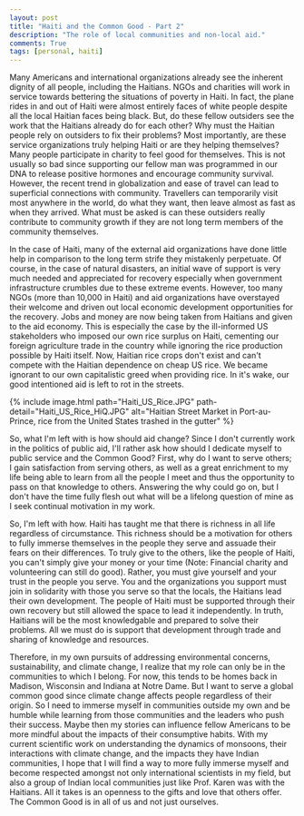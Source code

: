 ```yaml
---
layout: post
title: "Haiti and the Common Good - Part 2"
description: "The role of local communities and non-local aid."
comments: True
tags: [personal, haiti]
---
```


Many Americans and international organizations already see the inherent dignity of all people, including the Haitians. NGOs and charities will work in service towards bettering the situations of poverty in Haiti. In fact, the plane rides in and out of Haiti were almost entirely faces of white people despite all the local Haitian faces being black. But, do these fellow outsiders see the work that the Haitians already do for each other? Why must the Haitian people rely on outsiders to fix their problems? Most importantly, are these service organizations truly helping Haiti or are they helping themselves? Many people participate in charity to feel good for themselves. This is not usually so bad since supporting our fellow man was programmed in our DNA to release positive hormones and encourage community survival. However, the recent trend in globalization and ease of travel can lead to superficial connections with community. Travellers can temporarily visit most anywhere in the world, do what they want, then leave almost as fast as when they arrived. What must be asked is can these outsiders really contribute to community growth if they are not long term members of the community themselves.

In the case of Haiti, many of the external aid organizations have done little help in comparison to the long term strife they mistakenly perpetuate. Of course, in the case of natural disasters, an initial wave of support is very much needed and appreciated for recovery especially when government infrastructure crumbles due to these extreme events. However, too many NGOs (more than 10,000 in Haiti) and aid organizations have overstayed their welcome and driven out local economic development opportunities for the recovery. Jobs and money are now being taken from Haitians and given to the aid economy. This is especially the case by the ill-informed US stakeholders who imposed our own rice surplus on Haiti, cementing our foreign agriculture trade in the country while ignoring the rice production possible by Haiti itself. Now, Haitian rice crops don't exist and can't compete with the Haitian dependence on cheap US rice. We became ignorant to our own capitalistic greed when providing rice. In it's wake, our good intentioned aid is left to rot in the streets.

{% include image.html path="Haiti_US_Rice.JPG" path-detail="Haiti_US_Rice_HiQ.JPG" alt="Haitian Street Market in Port-au-Prince, rice from the United States trashed in the gutter" %}

So, what I'm left with is how should aid change? Since I don't currently work in the politics of public aid, I'll rather ask how should I dedicate myself to public service and the Common Good? First, why do I want to serve others; I gain satisfaction from serving others, as well as a great enrichment to my life being able to learn from all the people I meet and thus the opportunity to pass on that knowledge to others. Answering the why could go on, but I don't have the time fully flesh out what will be a lifelong question of mine as I seek continual motivation in my work.

So, I'm left with how. Haiti has taught me that there is richness in all life regardless of circumstance. This richness should be a motivation for others to fully immerse themselves in the people they serve and assuade their fears on their differences. To truly give to the others, like the people of Haiti, you can't simply give your money or your time (Note: Financial charity and volunteering can still do good). Rather, you must give yourself and your trust in the people you serve. You and the organizations you support must join in solidarity with those you serve so that the locals, the Haitians lead their own development. The people of Haiti must be supported through their own recovery but still allowed the space to lead it independently. In truth, Haitians will be the most knowledgable and prepared to solve their problems. All we must do is support that development through trade and sharing of knowledge and resources.

Therefore, in my own pursuits of addressing environmental concerns, sustainability, and climate change, I realize that my role can only be in the communities to which I belong. For now, this tends to be homes back in Madison, Wisconsin and Indiana at Notre Dame. But I want to serve a global common good since climate change affects people regardless of their origin. So I need to immerse myself in communities outside my own and be humble while learning from those communities and the leaders who push their success. Maybe then my stories can influence fellow Americans to be more mindful about the impacts of their consumptive habits. With my current scientific work on understanding the dynamics of monsoons, their interactions with climate change, and the impacts they have Indian communities, I hope that I will find a way to more fully immerse myself and become respected amongst not only international scientists in my field, but also a group of Indian local communities just like Prof. Karen was with the Haitians. All it takes is an openness to the gifts and love that others offer. The Common Good is in all of us and not just ourselves.